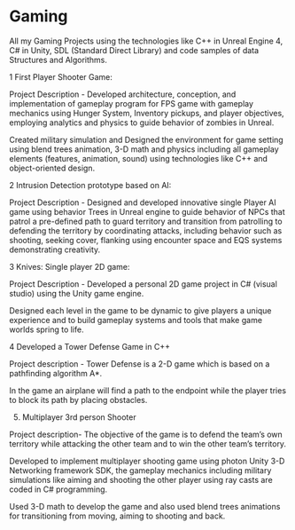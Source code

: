 # Gaming
All my Gaming Projects using the technologies like C++ in Unreal Engine 4, C# in Unity, SDL (Standard Direct Library) and code samples of data Structures and Algorithms.

1 First Player Shooter Game: 

Project Description - 
Developed architecture, conception, and implementation of gameplay program for FPS game with gameplay mechanics using Hunger System, Inventory pickups, and player objectives, employing analytics and physics to guide behavior of zombies in Unreal. 

Created military simulation and Designed the environment for game setting using blend trees animation, 3-D math and physics including all gameplay elements (features, animation, sound) using technologies like C++ and object-oriented design.

2 Intrusion Detection prototype based on AI: 

Project Description - 
Designed and developed innovative single Player AI game using behavior Trees in Unreal engine to guide behavior of NPCs that patrol a pre-defined path to guard territory and transition from patrolling to defending the territory by coordinating attacks, including behavior such as shooting, seeking cover, flanking using encounter space and EQS systems demonstrating creativity.

3 Knives: Single player 2D game:

Project Description - 
Developed a personal 2D game project in C# (visual studio) using the Unity game engine. 

Designed each level in the game to be dynamic to give players a unique experience and to build gameplay systems and tools that make game worlds spring to life. 

4 Developed a Tower Defense Game in C++

Project description -  Tower Defense is a 2-D game which is based on a pathfinding algorithm A*.

In the game an airplane will find a path to the endpoint while the player tries to block its path by placing obstacles.

5. Multiplayer 3rd person Shooter

Project description-  The objective of the game is to defend the team’s own territory while attacking the other team and to win the other team’s territory.

Developed to implement multiplayer shooting game using photon Unity 3-D Networking framework SDK, the gameplay mechanics including military simulations like aiming and shooting the other player using ray casts are coded in C# programming.

Used 3-D math to develop the game and also used blend trees animations for transitioning from moving, aiming to shooting and back.
